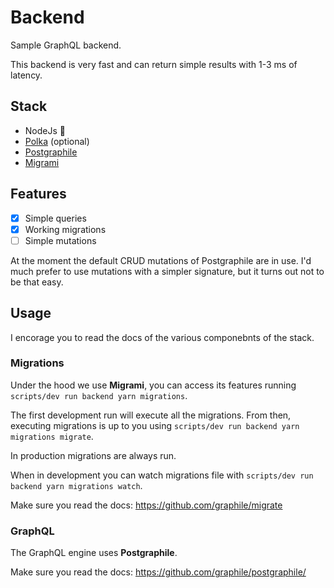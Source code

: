 # Backend

Sample GraphQL backend.

This backend is very fast and can return simple results with 1-3 ms of latency.

## Stack

- NodeJs 🚀
- [Polka](https://github.com/lukeed/polka) (optional)
- [Postgraphile](https://github.com/graphile/postgraphile/)
- [Migrami](https://github.com/tacone/migrami)

## Features

- [x]  Simple queries
- [x]  Working migrations
- [ ]  Simple mutations

At the moment the default CRUD mutations of Postgraphile are in use. I'd much
prefer to use mutations with a simpler signature, but it turns out not to be that
easy.

## Usage

I encorage you to read the docs of the various componebnts of the stack.
### Migrations

Under the hood we use **Migrami**, you can access its features running
`scripts/dev run backend yarn migrations`.

The first development run will execute all the migrations. From then, executing
migrations is up to you using `scripts/dev run backend yarn migrations migrate`.

In production migrations are always run.

When in development you can watch migrations file with
`scripts/dev run backend yarn migrations watch`.

Make sure you read the docs: https://github.com/graphile/migrate

### GraphQL

The GraphQL engine uses **Postgraphile**.

Make sure you read the docs: https://github.com/graphile/postgraphile/
